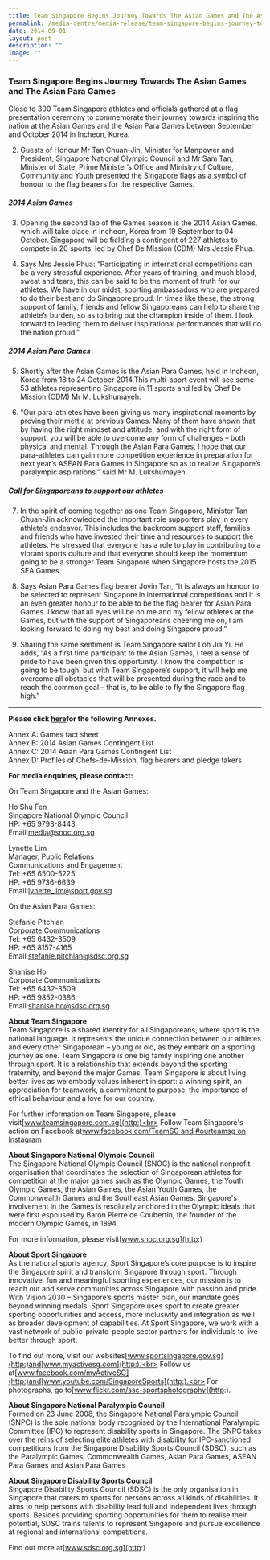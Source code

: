 ```yaml
---
title: Team Singapore Begins Journey Towards The Asian Games and The Asian Para Games
permalink: /media-centre/media-release/team-singapore-begins-journey-towards-the-asian-games-and-the-asian-para/
date: 2014-09-01
layout: post
description: ""
image: ""
---
```

### **Team Singapore Begins Journey Towards The Asian Games and The Asian Para Games**
Close to 300 Team Singapore athletes and officials gathered at a flag presentation ceremony to commemorate their journey towards inspiring the nation at the Asian Games and the Asian Para Games between September and October 2014 in Incheon, Korea.

2. Guests of Honour Mr Tan Chuan-Jin, Minister for Manpower and President, Singapore National Olympic Council and Mr Sam Tan, Minister of State, Prime Minister’s Office and Ministry of Culture, Community and Youth presented the Singapore flags as a symbol of honour to the flag bearers for the respective Games.

##### **2014 Asian Games**

3. Opening the second lap of the Games season is the 2014 Asian Games, which will take place in Incheon, Korea from 19 September to 04 October. Singapore will be fielding a contingent of 227 athletes to compete in 20 sports, led by Chef De Mission (CDM) Mrs Jessie Phua. 

4. Says Mrs Jessie Phua: “Participating in international competitions can be a very stressful experience. After years of training, and much blood, sweat and tears, this can be said to be the moment of truth for our athletes. We have in our midst, sporting ambassadors who are prepared to do their best and do Singapore proud. In times like these, the strong support of family, friends and fellow Singaporeans can help to share the athlete’s burden, so as to bring out the champion inside of them. I look forward to leading them to deliver inspirational performances that will do the nation proud."

##### **2014 Asian Para Games**

5. Shortly after the Asian Games is the Asian Para Games, held in Incheon, Korea from 18 to 24 October 2014.This multi-sport event will see some 53 athletes representing Singapore in 11 sports and led by Chef De Mission (CDM) Mr M. Lukshumayeh. 

6. “Our para-athletes have been giving us many inspirational moments by proving their mettle at previous Games. Many of them have shown that by having the right mindset and attitude, and with the right form of support, you will be able to overcome any form of challenges – both physical and mental. Through the Asian Para Games, I hope that our para-athletes can gain more competition experience in preparation for next year’s ASEAN Para Games in Singapore so as to realize Singapore’s paralympic aspirations.” said Mr M. Lukshumayeh.

##### **Call for Singaporeans to support our athletes**

7. In the spirit of coming together as one Team Singapore, Minister Tan Chuan-Jin acknowledged the important role supporters play in every athlete’s endeavor. This includes the backroom support staff, families and friends who have invested their time and resources to support the athletes. He stressed that everyone has a role to play in contributing to a vibrant sports culture and that everyone should keep the momentum going to be a stronger Team Singapore when Singapore hosts the 2015 SEA Games.

8. Says Asian Para Games flag bearer Jovin Tan, “It is always an honour to be selected to represent Singapore in international competitions and it is an even greater honour to be able to be the flag bearer for Asian Para Games. I know that all eyes will be on me and my fellow athletes at the Games, but with the support of Singaporeans cheering me on, I am looking forward to doing my best and doing Singapore proud.”

9. Sharing the same sentiment is Team Singapore sailor Loh Jia Yi. He adds, “As a first time participant to the Asian Games, I feel a sense of pride to have been given this opportunity. I know the competition is going to be tough, but with Team Singapore’s support, it will help me overcome all obstacles that will be presented during the race and to reach the common goal – that is, to be able to fly the Singapore flag high.” 

---

**Please click [here](/files/Media%20Centre/Media%20Release/2014/September/Annex%20A_Flag%20presentation%20for%20Asian%20Games%20and%20Asian%20Para%20Games.pdf)for the following Annexes.**


Annex A: Games fact sheet<br>
Annex B: 2014 Asian Games Contingent List<br>
Annex C: 2014 Asian Para Games Contingent List<br>
Annex D: Profiles of Chefs-de-Mission, flag bearers and pledge takers


**For media enquiries, please contact:**

On Team Singapore and the Asian Games:

Ho Shu Fen<br>
Singapore National Olympic Council<br>
HP: +65 9793-8443<br>
Email:[media@snoc.org.sg](http:)

Lynette Lim<br>
Manager, Public Relations<br>
Communications and Engagement<br>
Tel: +65 6500-5225<br>
HP: +65 9736-6639<br>
Email:[lynette\_lim@sport.gov.sg](http:)


On the Asian Para Games:

Stefanie Pitchian<br>
Corporate Communications<br>
Tel: +65 6432-3509<br>
HP: +65 8157-4165<br>
Email:[stefanie.pitchian@sdsc.org.sg](http:)

Shanise Ho<br>
Corporate Communications<br>
Tel: +65 6432-3509<br>
HP: +65 9852-0386<br>
Email:[shanise.ho@sdsc.org.sg](http:)


**About Team Singapore**
<br>
Team Singapore is a shared identity for all Singaporeans, where sport is the national language. It represents the unique connection between our athletes and every other Singaporean – young or old, as they embark on a sporting journey as one. Team Singapore is one big family inspiring one another through sport. It is a relationship that extends beyond the sporting fraternity, and beyond the major Games. Team Singapore is about living better lives as we embody values inherent in sport: a winning spirit, an appreciation for teamwork, a commitment to purpose, the importance of ethical behaviour and a love for our country.

For further information on Team Singapore, please visit[www.teamsingapore.com.sg](http:)<br>
Follow Team Singapore's action on Facebook at[www.facebook.com/TeamSG and #ourteamsg on Instagram](http:)

**About Singapore National Olympic Council**
<br>
The Singapore National Olympic Council (SNOC) is the national nonprofit organisation that coordinates the selection of Singaporean athletes for competition at the major games such as the Olympic Games, the Youth Olympic Games, the Asian Games, the Asian Youth Games, the Commonwealth Games and the Southeast Asian Games. Singapore's involvement in the Games is resolutely anchored in the Olympic ideals that were first espoused by Baron Pierre de Coubertin, the founder of the modern Olympic Games, in 1894.

For more information, please visit[www.snoc.org.sg](http:)

**About Sport Singapore**
<br>
As the national sports agency, Sport Singapore’s core purpose is to inspire the Singapore spirit and transform Singapore through sport. Through innovative, fun and meaningful sporting experiences, our mission is to reach out and serve communities across Singapore with passion and pride. With Vision 2030 – Singapore’s sports master plan, our mandate goes beyond winning medals. Sport Singapore uses sport to create greater sporting opportunities and access, more inclusivity and integration as well as broader development of capabilities. At Sport Singapore, we work with a vast network of public-private-people sector partners for individuals to live better through sport.

To find out more, visit our websites[www.sportsingapore.gov.sg](http:)and[www.myactivesg.com](http:).<br>
Follow us at[www.facebook.com/myActiveSG](http:)and[www.youtube.com/SingaporeSports](http:).<br>
For photographs, go to[www.flickr.com/ssc-sportsphotography](http:).

**About Singapore National Paralympic Council**
<br>
Formed on 23 June 2008, the Singapore National Paralympic Council (SNPC) is the sole national body recognised by the International Paralympic Committee (IPC) to represent disability sports in Singapore. The SNPC takes over the reins of selecting elite athletes with disability for IPC-sanctioned competitions from the Singapore Disability Sports Council (SDSC), such as the Paralympic Games, Commonwealth Games, Asian Para Games, ASEAN Para Games and Asian Para Games

**About Singapore Disability Sports Council**
<br>
Singapore Disability Sports Council (SDSC) is the only organisation in Singapore that caters to sports for persons across all kinds of disabilities. It aims to help persons with disability lead full and independent lives through sports. Besides providing sporting opportunities for them to realise their potential, SDSC trains talents to represent Singapore and pursue excellence at regional and international competitions.

Find out more at[www.sdsc.org.sg](http:)
